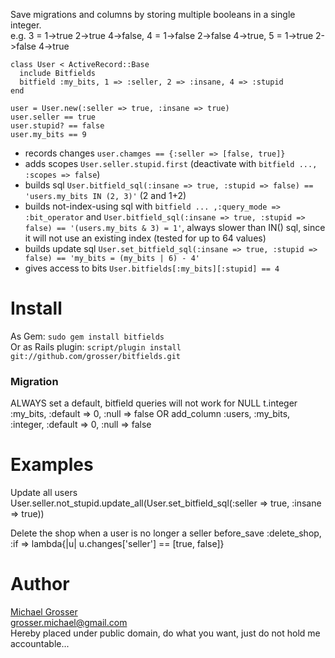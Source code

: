 Save migrations and columns by storing multiple booleans in a single integer.  
e.g. 3 = 1->true 2->true 4->false, 4 = 1->false 2->false 4->true, 5 = 1->true 2->false 4->true

    class User < ActiveRecord::Base
      include Bitfields
      bitfield :my_bits, 1 => :seller, 2 => :insane, 4 => :stupid
    end

    user = User.new(:seller => true, :insane => true)
    user.seller == true
    user.stupid? == false
    user.my_bits == 9

 - records changes `user.chamges == {:seller => [false, true]}`
 - adds scopes `User.seller.stupid.first` (deactivate with `bitfield ..., :scopes => false`)
 - builds sql `User.bitfield_sql(:insane => true, :stupid => false) == 'users.my_bits IN (2, 3)'` (2 and 1+2)
 - builds not-index-using sql with `bitfield ... ,:query_mode => :bit_operator` and `User.bitfield_sql(:insane => true, :stupid => false) == '(users.my_bits & 3) = 1'`, always slower than IN() sql, since it will not use an existing index (tested for up to 64 values)
 - builds update sql `User.set_bitfield_sql(:insane => true, :stupid => false) == 'my_bits = (my_bits | 6) - 4'`
 - gives access to bits `User.bitfields[:my_bits][:stupid] == 4`

Install
=======
As Gem: ` sudo gem install bitfields `  
Or as Rails plugin: ` script/plugin install git://github.com/grosser/bitfields.git `

### Migration
ALWAYS set a default, bitfield queries will not work for NULL
    t.integer :my_bits, :default => 0, :null => false
    OR
    add_column :users, :my_bits, :integer, :default => 0, :null => false

Examples
========
Update all users
    User.seller.not_stupid.update_all(User.set_bitfield_sql(:seller => true, :insane => true))

Delete the shop when a user is no longer a seller
    before_save :delete_shop, :if => lambda{|u| u.changes['seller'] == [true, false]}

Author
======
[Michael Grosser](http://pragmatig.wordpress.com)  
grosser.michael@gmail.com  
Hereby placed under public domain, do what you want, just do not hold me accountable...
